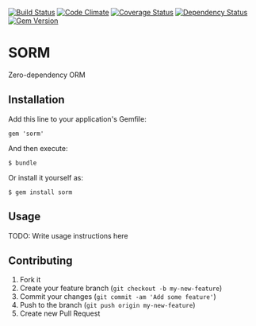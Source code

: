 [![Build Status](https://travis-ci.org/iliabylich/sorm.png?branch=master)](https://travis-ci.org/iliabylich/sorm)
[![Code Climate](https://codeclimate.com/github/iliabylich/sorm.png)](https://codeclimate.com/github/iliabylich/sorm)
[![Coverage Status](https://coveralls.io/repos/iliabylich/sorm/badge.png)](https://coveralls.io/r/iliabylich/sorm)
[![Dependency Status](https://gemnasium.com/iliabylich/sorm.png)](https://gemnasium.com/iliabylich/sorm)
[![Gem Version](https://badge.fury.io/rb/sorm.png)](https://rubygems.org/gems/sorm)

# SORM

Zero-dependency ORM

## Installation

Add this line to your application's Gemfile:

    gem 'sorm'

And then execute:

    $ bundle

Or install it yourself as:

    $ gem install sorm

## Usage

TODO: Write usage instructions here

## Contributing

1. Fork it
2. Create your feature branch (`git checkout -b my-new-feature`)
3. Commit your changes (`git commit -am 'Add some feature'`)
4. Push to the branch (`git push origin my-new-feature`)
5. Create new Pull Request
